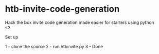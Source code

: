 # htb-invite-code-generation
Hack the box invite code generation made easier for starters using python &lt;3


Set up 

1 - clone the source 
2 - run htbinvite.py 
3 - Done 
